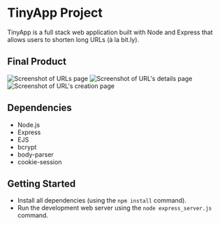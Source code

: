 # TinyApp Project

TinyApp is a full stack web application built with Node and Express that allows users to shorten long URLs (à la bit.ly).

## Final Product

![Screenshot of URLs page](#)
![Screenshot of URL's details page](#)
![Screenshot of URL's creation page](#)

## Dependencies

- Node.js
- Express
- EJS
- bcrypt
- body-parser
- cookie-session

## Getting Started

- Install all dependencies (using the `npm install` command).
- Run the development web server using the `node express_server.js` command.